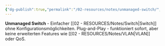 ```yaml
---
{"dg-publish":true,"permalink":"/02-resources/notes/unmanaged-switch/","tags":["switch/typ","netzwerk/einfach"],"noteIcon":"","updated":"2025-08-28T20:50:30.000+02:00"}
---
```



**Unmanaged Switch** - Einfacher [[02 - RESOURCES/Notes/Switch\|Switch]] ohne Konfigurationsmöglichkeiten.
Plug-and-Play - funktioniert sofort, aber keine erweiterten Features wie [[02 - RESOURCES/Notes/VLAN\|VLAN]] oder QoS.
